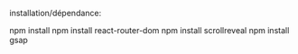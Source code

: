 installation/dépendance:

npm install
npm install react-router-dom
npm install scrollreveal
npm install gsap

